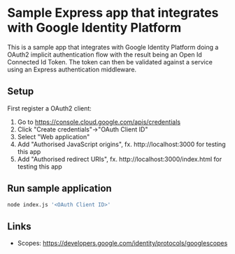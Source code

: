 # Sample Express app that integrates with Google Identity Platform

This is a sample app that integrates with Google Identity Platform doing a
OAuth2 implicit authentication flow with the result being an Open Id Connected
Id Token. The token can then be validated against a service using an Express
authentication middleware.

## Setup

First register a OAuth2 client:

1. Go to https://console.cloud.google.com/apis/credentials
2. Click "Create credentials"->"OAuth Client ID"
3. Select "Web application"
4. Add "Authorised JavaScript origins", fx. http://localhost:3000 for
testing this app
5. Add "Authorised redirect URIs", fx. http://localhost:3000/index.html for
testing this app

## Run sample application

``` bash
node index.js '<OAuth Client ID>'
```

## Links

* Scopes: https://developers.google.com/identity/protocols/googlescopes

